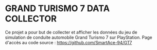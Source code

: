 # GRAND TURISMO 7 DATA COLLECTOR 
Ce projet a pour but de collecter et afficher les données du jeu de simulation de conduite automobile Grand Turismo 7 sur PlayStation.
Page d'accès au code source : https://github.com/SmartAce-94/GT7
